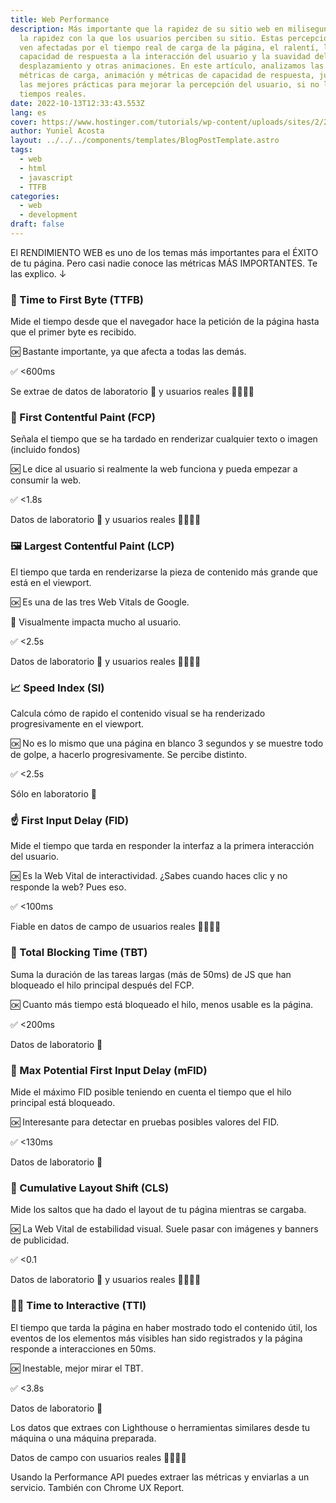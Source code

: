 ```yaml
---
title: Web Performance
description: Más importante que la rapidez de su sitio web en milisegundos, es
  la rapidez con la que los usuarios perciben su sitio. Estas percepciones se
  ven afectadas por el tiempo real de carga de la página, el ralentí, la
  capacidad de respuesta a la interacción del usuario y la suavidad del
  desplazamiento y otras animaciones. En este artículo, analizamos las diversas
  métricas de carga, animación y métricas de capacidad de respuesta, junto con
  las mejores prácticas para mejorar la percepción del usuario, si no los
  tiempos reales.
date: 2022-10-13T12:33:43.553Z
lang: es
cover: https://www.hostinger.com/tutorials/wp-content/uploads/sites/2/2019/04/website-speed-test-1.jpg
author: Yuniel Acosta
layout: ../../../components/templates/BlogPostTemplate.astro
tags:
  - web
  - html
  - javascript
  - TTFB
categories:
  - web
  - development
draft: false
---
```


El RENDIMIENTO WEB es uno de los temas más importantes para el ÉXITO de tu página. Pero casi nadie conoce las métricas MÁS IMPORTANTES. Te las explico. ↓

### 📡 Time to First Byte (TTFB)

Mide el tiempo desde que el navegador hace la petición de la página hasta que el primer byte es recibido.

🆗 Bastante importante, ya que afecta a todas las demás.

✅ <600ms

Se extrae de datos de laboratorio 🧪 y usuarios reales 👨‍👩‍👧‍👦

### 🎨 First Contentful Paint (FCP)

Señala el tiempo que se ha tardado en renderizar cualquier texto o imagen (incluido fondos)

🆗 Le dice al usuario si realmente la web funciona y pueda empezar a consumir la web.

✅ <1.8s

Datos de laboratorio 🧪 y usuarios reales 👨‍👩‍👧‍👦

### 🖼 Largest Contentful Paint (LCP)

El tiempo que tarda en renderizarse la pieza de contenido más grande que está en el viewport.

🆗 Es una de las tres Web Vitals de Google.

👀 Visualmente impacta mucho al usuario.

✅ <2.5s

Datos de laboratorio 🧪 y usuarios reales 👨‍👩‍👧‍👦

### 📈 Speed Index (SI)

Calcula cómo de rapido el contenido visual se ha renderizado progresivamente en el viewport.

🆗 No es lo mismo que una página en blanco 3 segundos y se muestre todo de golpe, a hacerlo progresivamente. Se percibe distinto.

✅ <2.5s

Sólo en laboratorio 🧪

### ☝️ First Input Delay (FID)

Mide el tiempo que tarda en responder la interfaz a la primera interacción del usuario.

🆗 Es la Web Vital de interactividad. ¿Sabes cuando haces clic y no responde la web? Pues eso.

✅ <100ms

Fiable en datos de campo de usuarios reales 👨‍👩‍👧‍👦

### 🛑 Total Blocking Time (TBT)

Suma la duración de las tareas largas (más de 50ms) de JS que han bloqueado el hilo principal después del FCP.

🆗 Cuanto más tiempo está bloqueado el hilo, menos usable es la página.

✅ <200ms

Datos de laboratorio 🧪

### 👐 Max Potential First Input Delay (mFID)

Mide el máximo FID posible teniendo en cuenta el tiempo que el hilo principal está bloqueado.

🆗 Interesante para detectar en pruebas posibles valores del FID.

✅ <130ms

Datos de laboratorio 🧪

### 🎡 Cumulative Layout Shift (CLS)

Mide los saltos que ha dado el layout de tu página mientras se cargaba.

🆗 La Web Vital de estabilidad visual. Suele pasar con imágenes y banners de publicidad.

✅ <0.1

Datos de laboratorio 🧪 y usuarios reales 👨‍👩‍👧‍👦

### 🏃‍♀️ Time to Interactive (TTI)

El tiempo que tarda la página en haber mostrado todo el contenido útil, los eventos de los elementos más visibles han sido registrados y la página responde a interacciones en 50ms.

🆗 Inestable, mejor mirar el TBT.

✅ <3.8s

Datos de laboratorio 🧪

Los datos que extraes con Lighthouse o herramientas similares desde tu máquina o una máquina preparada.

Datos de campo con usuarios reales 👨‍👩‍👧‍👦

Usando la Performance API puedes extraer las métricas y enviarlas a un servicio. También con Chrome UX Report.

